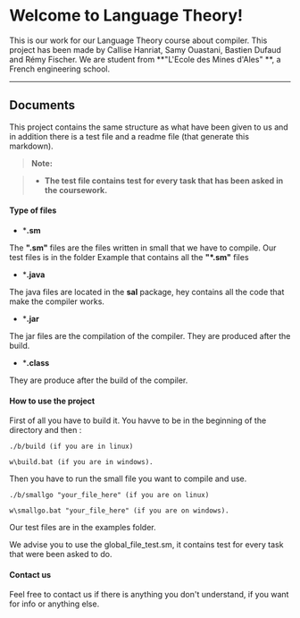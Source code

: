 **Welcome to Language Theory!**
===================

This is our work for our Language Theory course about compiler.
This project has been made by Callise Hanriat, Samy Ouastani, Bastien Dufaud and Rémy Fischer.
We are student from **"L'Ecole des Mines d'Ales" **, a French engineering school.

---
**Documents**
-------------

This project contains the same structure as what have been given to us and in addition there is a test file and a readme file (that generate this markdown).

> **Note:**

> - **The test file contains test for every task that has been asked in the coursework.**

#### <i class="icon-file"></i> **Type of files**

 - ***.sm**

The **".sm"** files are the files written in small that we have to compile. Our test files is in the folder Example that contains all the **"*.sm"** files 

 - ***.java**

The java files are located in the **sal** package, hey contains all the code that make the compiler works.

 - ***.jar**
 
The jar files are the compilation of the compiler. They are produced after the build.

 - ***.class**


They are produce after the build of the compiler.

#### <i class="icon-pencil"></i> **How to use the project**

First of all you have to build it. You havve to be in the beginning of the directory and then :

    ./b/build (if you are in linux)
    
    w\build.bat (if you are in windows).

Then you have to run the small file you want to compile and use.

    ./b/smallgo "your_file_here" (if you are on linux)
    
    w\smallgo.bat "your_file_here" (if you are on windows).

Our test files are in the examples folder.

We advise you to use the global_file_test.sm, it contains test for every task that were been asked to do.


#### <i class="icon-pencil"></i> **Contact us**

Feel free to contact us if there is anything you don't understand, if you want for info or anything else.



